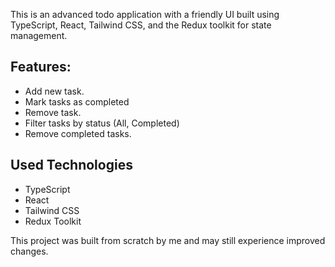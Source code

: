 This is an advanced todo application with a friendly UI built using TypeScript, React, Tailwind CSS, and the Redux toolkit for state management.

## Features:

- Add new task.
- Mark tasks as completed
- Remove task.
- Filter tasks by status (All, Completed)
- Remove completed tasks.

## Used Technologies

- TypeScript
- React
- Tailwind CSS
- ⁠Redux Toolkit

This project was built from scratch by me and may still experience improved changes.
